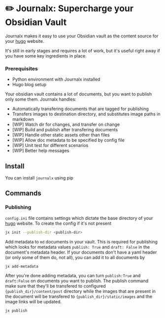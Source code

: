 # :pencil2: Journalx: Supercharge your Obsidian Vault

Journalx makes it easy to use your Obsidian vault as the content
source for your [hugo](https://gohugo.io) website.

It's still in early stages and requires a lot of work, but it's useful right away if you have some key ingredients in place.

### Prerequisites

- Python environment with Journalx installed
- Hugo blog setup

Your obsidian vault contains a lot of documents, but you want to publish only some them. Journalx handles:

- Automatically transfering documents that are tagged for publishing
- Transfers images to destination directory, and substitutes image paths in markdown
- [WIP] Watch dir for changes, and transfer on change
- [WIP] Build and publish after transfering documents
- [WIP] Handle other static assets other than files
- [WIP] Allow doc metadata to be specified by config file
- [WIP] Unit test for different scenarios
- [WIP] Better help messages


## Install

You can install `journalx` using pip


## Commands

### Publishing

`config.ini` file contains settings which dictate the base directory of your [hugo](https://gohugo.io) website.
To create the config if it's not present

```bash
jx init --publish-dir <publish-dir>
```

Add metadata to `md` documents in your vault. This is required for publishing which looks for metadata values `publish: True` and `draft: False` in the document's metadata header.
If your documents don't have a yaml header (or only some of them do, not all), you can add it to all documents by
```bash
jx add-metadata
```

After you're done adding metadata, you can turn `publish:True` and `draft:False` on documents you want to publish.
The publish command make sure that they'll be transfered to configured `{publish_dir}/content/post` directory while the images 
that are present in the document will be transfered to `{publish_dir}/static/images` and the image links will be updated.

```bash
jx publish
```

 